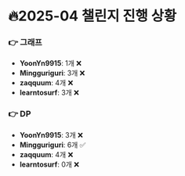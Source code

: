 # 🔥2025-04 챌린지 진행 상황

### 👉 그래프
- **YoonYn9915**: 1개 ❌
- **Mingguriguri**: 3개 ❌
- **zaqquum**: 4개 ❌
- **learntosurf**: 3개 ❌


### 👉 DP
- **YoonYn9915**: 3개 ❌
- **Mingguriguri**: 6개 ✅
- **zaqquum**: 4개 ❌
- **learntosurf**: 0개 ❌


